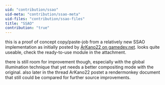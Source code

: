 ```yaml
---
uid: "contribution/ssao"
uid-meta: "contribution/ssao-meta"
uid-files: "contribution/ssao-files"
title: "SSAO"
contribution: "true"
---
```


this is a proof of concept copy/paste-job from a relatively new SSAO implementation as initially posted by [ArKano22 on gamedev.net](http://www.gamedev.net/community/forums/topic.asp?topic_id=556187&PageSize=25&WhichPage=1). looks quite useable, check the ready-to-use module in the attachment.

there is still room for improvement though, especially with the global illumination technique that yet needs a better compositing mode with the original. also later in the thread ArKano22 postet a rendermonkey document that still could be compared for further source improvements. 